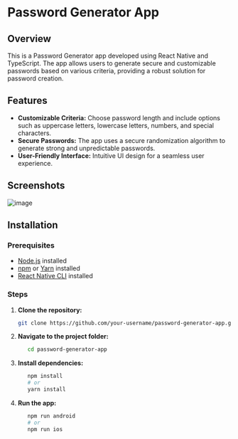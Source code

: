 # Password Generator App

## Overview

This is a Password Generator app developed using React Native and TypeScript. The app allows users to generate secure and customizable passwords based on various criteria, providing a robust solution for password creation.

## Features

- **Customizable Criteria:** Choose password length and include options such as uppercase letters, lowercase letters, numbers, and special characters.
- **Secure Passwords:** The app uses a secure randomization algorithm to generate strong and unpredictable passwords.
- **User-Friendly Interface:** Intuitive UI design for a seamless user experience.

## Screenshots

![image](https://github.com/iykethe1st/PasswordFishstick/assets/69741500/b6dae6d4-d77d-4c17-9ccb-7d26c97c943b)


## Installation

### Prerequisites

- [Node.js](https://nodejs.org/) installed
- [npm](https://www.npmjs.com/) or [Yarn](https://yarnpkg.com/) installed
- [React Native CLI](https://reactnative.dev/docs/environment-setup) installed

### Steps

1. **Clone the repository:**

   ```bash
   git clone https://github.com/your-username/password-generator-app.git

   ```

2. **Navigate to the project folder:**

   ```bash
      cd password-generator-app
   ```

3. **Install dependencies:**

   ```bash
      npm install
      # or
      yarn install
   ```

4. **Run the app:**

   ```bash
      npm run android
      # or
      npm run ios
   ```
